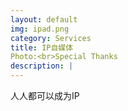 ```yaml
---
layout: default
img: ipad.png
category: Services
title: IP自媒体 
Photo:<br>Special Thanks
description: |
---
```


人人都可以成为IP

